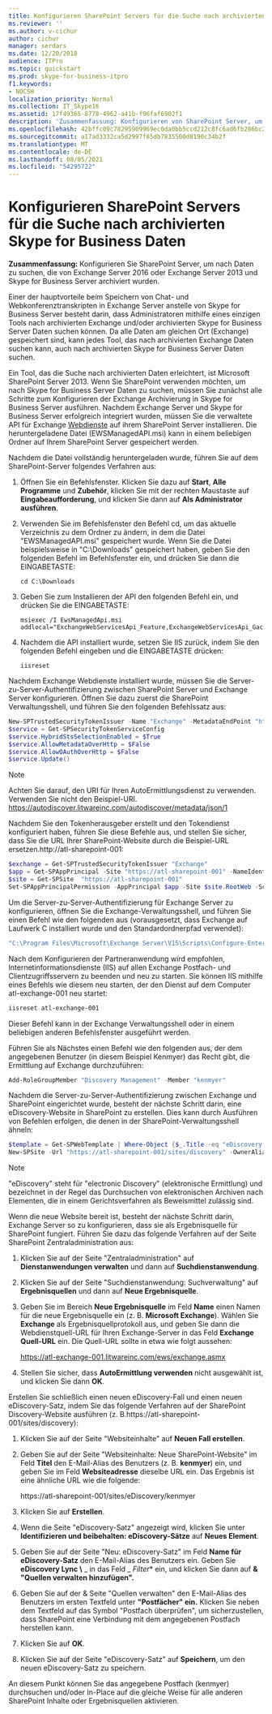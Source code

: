 ```yaml
---
title: Konfigurieren SharePoint Servers für die Suche nach archivierten Skype for Business Daten
ms.reviewer: ''
ms.author: v-cichur
author: cichur
manager: serdars
ms.date: 12/20/2018
audience: ITPro
ms.topic: quickstart
ms.prod: skype-for-business-itpro
f1.keywords:
- NOCSH
localization_priority: Normal
ms.collection: IT_Skype16
ms.assetid: 17f49365-8778-4962-a41b-f96faf6902f1
description: 'Zusammenfassung: Konfigurieren von SharePoint Server, um nach Daten zu suchen, die von Exchange Server und Skype for Business Server archiviert wurden.'
ms.openlocfilehash: 42bffc09c78295909969ec0da0bb5ccd212c8fc6ad6fb286bc243684df8b7dd3
ms.sourcegitcommit: a17ad3332ca5d2997f85db7835500d8190c34b2f
ms.translationtype: MT
ms.contentlocale: de-DE
ms.lasthandoff: 08/05/2021
ms.locfileid: "54295722"
---
```

# <a name="configure-sharepoint-server-to-search-for-archived-skype-for-business-data"></a>Konfigurieren SharePoint Servers für die Suche nach archivierten Skype for Business Daten
 
**Zusammenfassung:** Konfigurieren Sie SharePoint Server, um nach Daten zu suchen, die von Exchange Server 2016 oder Exchange Server 2013 und Skype for Business Server archiviert wurden.
  
Einer der hauptvorteile beim Speichern von Chat- und Webkonferenztranskripten in Exchange Server anstelle von Skype for Business Server besteht darin, dass Administratoren mithilfe eines einzigen Tools nach archivierten Exchange und/oder archivierten Skype for Business Server Daten suchen können. Da alle Daten am gleichen Ort (Exchange) gespeichert sind, kann jedes Tool, das nach archivierten Exchange Daten suchen kann, auch nach archivierten Skype for Business Server Daten suchen.
  
Ein Tool, das die Suche nach archivierten Daten erleichtert, ist Microsoft SharePoint Server 2013. Wenn Sie SharePoint verwenden möchten, um nach Skype for Business Server Daten zu suchen, müssen Sie zunächst alle Schritte zum Konfigurieren der Exchange Archivierung in Skype for Business Server ausführen. Nachdem Exchange Server und Skype for Business Server erfolgreich integriert wurden, müssen Sie die verwaltete API für Exchange [Webdienste](https://go.microsoft.com/fwlink/p/?LinkId=258305) auf ihrem SharePoint Server installieren. Die heruntergeladene Datei (EWSManagedAPI.msi) kann in einem beliebigen Ordner auf Ihrem SharePoint Server gespeichert werden.
  
Nachdem die Datei vollständig heruntergeladen wurde, führen Sie auf dem SharePoint-Server folgendes Verfahren aus:
  
1. Öffnen Sie ein Befehlsfenster. Klicken Sie dazu auf **Start**, **Alle Programme** und **Zubehör**, klicken Sie mit der rechten Maustaste auf **Eingabeaufforderung**, und klicken Sie dann auf **Als Administrator ausführen**.
    
2. Verwenden Sie im Befehlsfenster den Befehl cd, um das aktuelle Verzeichnis zu dem Ordner zu ändern, in dem die Datei "EWSManagedAPI.msi" gespeichert wurde. Wenn Sie die Datei beispielsweise in "C:\Downloads" gespeichert haben, geben Sie den folgenden Befehl im Befehlsfenster ein, und drücken Sie dann die EINGABETASTE:
    
   ```console
   cd C:\Downloads
   ```

3. Geben Sie zum Installieren der API den folgenden Befehl ein, und drücken Sie die EINGABETASTE:
    
   ```console
   msiexec /I EwsManagedApi.msi addlocal="ExchangeWebServicesApi_Feature,ExchangeWebServicesApi_Gac"
   ```

4. Nachdem die API installiert wurde, setzen Sie IIS zurück, indem Sie den folgenden Befehl eingeben und die EINGABETASTE drücken:
    
   ```console
   iisreset
   ```

Nachdem Exchange Webdienste installiert wurde, müssen Sie die Server-zu-Server-Authentifizierung zwischen SharePoint Server und Exchange Server konfigurieren. Öffnen Sie dazu zuerst die SharePoint Verwaltungsshell, und führen Sie den folgenden Befehlssatz aus:
  
```powershell
New-SPTrustedSecurityTokenIssuer -Name "Exchange" -MetadataEndPoint "https://autodiscover.litwareinc.com/autodiscover/metadata/json/1"
$service = Get-SPSecurityTokenServiceConfig
$service.HybridStsSelectionEnabled = $True
$service.AllowMetadataOverHttp = $False
$service.AllowOAuthOverHttp = $False
$service.Update()
```

> [!NOTE]
> Achten Sie darauf, den URI für Ihren AutoErmittlungsdienst zu verwenden. Verwenden Sie nicht den Beispiel-URI. https://autodiscover.litwareinc.com/autodiscover/metadata/json/1 
  
Nachdem Sie den Tokenherausgeber erstellt und den Tokendienst konfiguriert haben, führen Sie diese Befehle aus, und stellen Sie sicher, dass Sie die URL Ihrer SharePoint-Website durch die Beispiel-URL ersetzen.http://atl-sharepoint-001:
  
```powershell
$exchange = Get-SPTrustedSecurityTokenIssuer "Exchange"
$app = Get-SPAppPrincipal -Site "https://atl-sharepoint-001" -NameIdentifier $exchange.NameID
$site = Get-SPSite  "https://atl-sharepoint-001"
Set-SPAppPrincipalPermission -AppPrincipal $app -Site $site.RootWeb -Scope "SiteSubscription" -Right "FullControl" -EnableAppOnlyPolicy
```

Um die Server-zu-Server-Authentifizierung für Exchange Server zu konfigurieren, öffnen Sie die Exchange-Verwaltungsshell, und führen Sie einen Befehl wie den folgenden aus (vorausgesetzt, dass Exchange auf Laufwerk C installiert wurde und den Standardordnerpfad verwendet):
  
```powershell
"C:\Program Files\Microsoft\Exchange Server\V15\Scripts\Configure-EnterprisePartnerApplication.ps1 -AuthMetaDataUrl 'https://atl-sharepoint-001/_layouts/15/metadata/json/1' -ApplicationType SharePoint"
```

Nach dem Konfigurieren der Partneranwendung wird empfohlen, Internetinformationsdienste (IIS) auf allen Exchange Postfach- und Clientzugriffsservern zu beenden und neu zu starten. Sie können IIS mithilfe eines Befehls wie diesem neu starten, der den Dienst auf dem Computer atl-exchange-001 neu startet:
  
```powershell
iisreset atl-exchange-001
```

Dieser Befehl kann in der Exchange Verwaltungsshell oder in einem beliebigen anderen Befehlsfenster ausgeführt werden.
  
Führen Sie als Nächstes einen Befehl wie den folgenden aus, der dem angegebenen Benutzer (in diesem Beispiel Kenmyer) das Recht gibt, die Ermittlung auf Exchange durchzuführen:
  
```powershell
Add-RoleGroupMember "Discovery Management" -Member "kenmyer"
```

Nachdem die Server-zu-Server-Authentifizierung zwischen Exchange und SharePoint eingerichtet wurde, besteht der nächste Schritt darin, eine eDiscovery-Website in SharePoint zu erstellen. Dies kann durch Ausführen von Befehlen erfolgen, die denen in der SharePoint-Verwaltungsshell ähneln:
  
```powershell
$template = Get-SPWebTemplate | Where-Object {$_.Title -eq "eDiscovery Center"}
New-SPSite -Url "https://atl-sharepoint-001/sites/discovery" -OwnerAlias "kenmyer" -Template $Template -Name "Discovery Center"
```

> [!NOTE]
> "eDiscovery" steht für "electronic Discovery" (elektronische Ermittlung) und bezeichnet in der Regel das Durchsuchen von elektronischen Archiven nach Elementen, die in einem Gerichtsverfahren als Beweismittel zulässig sind. 
  
Wenn die neue Website bereit ist, besteht der nächste Schritt darin, Exchange Server so zu konfigurieren, dass sie als Ergebnisquelle für SharePoint fungiert. Führen Sie dazu das folgende Verfahren auf der Seite SharePoint Zentraladministration aus:
  
1. Klicken Sie auf der Seite "Zentraladministration" auf **Dienstanwendungen verwalten** und dann auf **Suchdienstanwendung**.
    
2. Klicken Sie auf der Seite  "Suchdienstanwendung: Suchverwaltung" auf **Ergebnisquellen** und dann auf **Neue Ergebnisquelle**.
    
3. Geben Sie im Bereich **Neue Ergebnisquelle** im Feld **Name** einen Namen für die neue Ergebnisquelle ein (z. B. **Microsoft Exchange**). Wählen Sie **Exchange** als Ergebnisquellprotokoll aus, und geben Sie dann die Webdienstquell-URL für Ihren Exchange-Server in das Feld **Exchange Quell-URL** ein.  Die Quell-URL sollte in etwa wie folgt aussehen:
    
    https://atl-exchange-001.litwareinc.com/ews/exchange.asmx
    
4. Stellen Sie sicher, dass **AutoErmittlung verwenden** nicht ausgewählt ist, und klicken Sie dann **OK**.
    
Erstellen Sie schließlich einen neuen eDiscovery-Fall und einen neuen eDiscovery-Satz, indem Sie das folgende Verfahren auf der SharePoint Discovery-Website ausführen (z. B.https://atl-sharepoint-001/sites/discovery):
  
1. Klicken Sie auf der Seite "Websiteinhalte" auf **Neuen Fall erstellen**.
    
2. Geben Sie auf der Seite "Websiteinhalte: Neue SharePoint-Website" im Feld **Titel** den E-Mail-Alias des Benutzers (z. B. **kenmyer**) ein, und geben Sie im Feld **Websiteadresse** dieselbe URL ein. Das Ergebnis ist eine ähnliche URL wie die folgende:
    
    https://atl-sharepoint-001/sites/eDiscovery/kenmyer
    
3. Klicken Sie auf **Erstellen**.
    
4. Wenn die Seite "eDiscovery-Satz" angezeigt wird, klicken Sie unter **Identifizieren und beibehalten: eDiscovery-Sätze** auf **Neues Element**.
    
5. Geben Sie auf der Seite "Neu: eDiscovery-Satz" im Feld **Name für eDiscovery-Satz** den E-Mail-Alias des Benutzers ein. Geben Sie **eDiscovery Lync \\** _ in das Feld _ *Filter** ein, und klicken Sie dann auf **&amp; "Quellen verwalten hinzufügen".**
    
6. Geben Sie auf der &amp; Seite "Quellen verwalten" den E-Mail-Alias des Benutzers im ersten Textfeld unter **"Postfächer" ein.** Klicken Sie neben dem Textfeld auf das Symbol "Postfach überprüfen", um sicherzustellen, dass SharePoint eine Verbindung mit dem angegebenen Postfach herstellen kann.
    
7. Klicken Sie auf **OK**.
    
8. Klicken Sie auf der Seite "eDiscovery-Satz" auf **Speichern**, um den neuen eDiscovery-Satz zu speichern.
    
An diesem Punkt können Sie das angegebene Postfach (kenmyer) durchsuchen und/oder In-Place auf die gleiche Weise für alle anderen SharePoint Inhalte oder Ergebnisquellen aktivieren.
  

